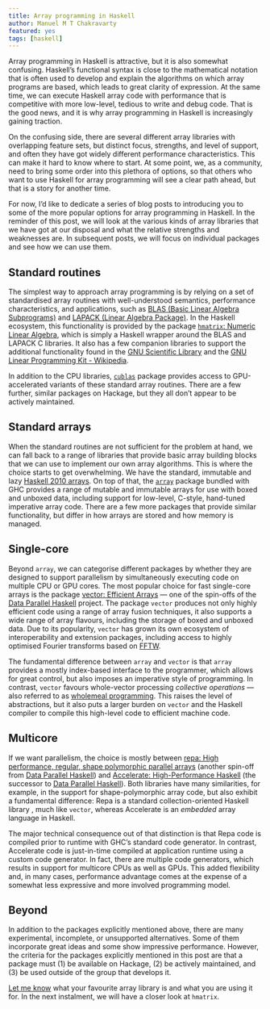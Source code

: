 ```yaml
---
title: Array programming in Haskell
author: Manuel M T Chakravarty
featured: yes
tags: [haskell]
---
```


Array programming in Haskell is attractive, but it is also somewhat confusing. Haskell’s functional syntax is close to the mathematical notation that is often used to develop and explain the algorithms on which array programs are based, which leads to great clarity of expression. At the same time, we can execute Haskell array code with performance that is competitive with more low-level, tedious to write and debug code. That is the good news, and it is why array programming in Haskell is increasingly gaining traction.

On the confusing side, there are several different array libraries with overlapping feature sets, but distinct focus, strengths, and level of support, and often they have got widely different performance characteristics. This can make it hard to know where to start. At some point, we, as a community, need to bring some order into this plethora of options, so that others who want to use Haskell for array programming will see a clear path ahead, but that is a story for another time.

For now, I’d like to dedicate a series of blog posts to introducing you to some of the more popular options for array programming in Haskell. In the reminder of this post, we will look at the various kinds of array libraries that we have got at our disposal and what the relative strengths and weaknesses are. In subsequent posts, we will focus on individual packages and see how we can use them.

## Standard routines

The simplest way to approach array programming is by relying on a set of standardised array routines with well-understood semantics, performance characteristics, and applications, such as [BLAS (Basic Linear Algebra Subprograms)](https://en.wikipedia.org/wiki/Basic_Linear_Algebra_Subprograms) and [LAPACK (Linear Algebra Package)](https://en.wikipedia.org/wiki/LAPACK). In the Haskell ecosystem, this functionality is provided by the package [`hmatrix`: Numeric Linear Algebra](https://hackage.haskell.org/package/hmatrix), which is simply a Haskell wrapper around the BLAS and LAPACK C libraries. It also has a few companion libraries to support the additional functionality found in the [GNU Scientific Library](https://en.wikipedia.org/wiki/GNU_Scientific_Library) and the [GNU Linear Programming Kit - Wikipedia](https://en.wikipedia.org/wiki/GNU_Linear_Programming_Kit).

In addition to the CPU libraries, [`cublas`](http://hackage.haskell.org/package/cublas) package provides access to GPU-accelerated variants of these standard array routines. There are a few further, similar packages on Hackage, but they all don’t appear to be actively maintained.

## Standard arrays

When the standard routines are not sufficient for the problem at hand, we can fall back to a range of libraries that provide basic array building blocks that we can use to implement our own array algorithms. This is where the choice starts to get overwhelming. We have the standard, immutable and lazy [Haskell 2010 arrays](https://www.haskell.org/onlinereport/haskell2010/haskellch14.html#x22-20100014). On top of that, the [`array`](http://hackage.haskell.org/package/array) package bundled with GHC provides a range of mutable and immutable arrays for use with boxed and unboxed data, including support for low-level, C-style, hand-tuned imperative array code. There are a few more packages that provide similar functionality, but differ in how arrays are stored and how memory is managed.

## Single-core

Beyond `array`, we can categorise different packages by whether they are designed to support parallelism by simultaneously executing code on multiple CPU or GPU cores. The most popular choice for fast single-core arrays is the package [vector: Efficient Arrays](https://hackage.haskell.org/package/vector) — one of the spin-offs of the [Data Parallel Haskell](https://wiki.haskell.org/GHC/Data_Parallel_Haskell) project. The package `vector` produces not only highly efficient code using a range of array fusion techniques, it also supports a wide range of array flavours, including the storage of boxed and unboxed data. Due to its popularity, `vector` has grown its own ecosystem of interoperability and extension packages, including access to highly optimised Fourier transforms based on [FFTW](https://en.wikipedia.org/wiki/FFTW).

The fundamental difference between `array` and `vector` is that `array` provides a mostly index-based interface to the programmer, which allows for great control, but also imposes an imperative style of programming. In contrast, `vector` favours whole-vector processing _collective operations_ — also referred to as [wholemeal programming](http://www.cs.ox.ac.uk/ralf.hinze/publications/ICFP09.pdf). This raises the level of abstractions, but it also puts a larger burden on `vector` and the Haskell compiler to compile this high-level code to efficient machine code.

## Multicore

If we want parallelism, the choice is mostly between [repa: High performance, regular, shape polymorphic parallel arrays](http://hackage.haskell.org/package/repa) (another spin-off from [Data Parallel Haskell](https://wiki.haskell.org/GHC/Data_Parallel_Haskell)) and [Accelerate: High-Performance Haskell](http://www.acceleratehs.org) (the successor to [Data Parallel Haskell](https://wiki.haskell.org/GHC/Data_Parallel_Haskell)). Both libraries have many similarities, for example, in the support for shape-polymorphic array code, but also exhibit a fundamental difference: Repa is a standard collection-oriented Haskell library , much like `vector`, whereas Accelerate is an _embedded_ array language in Haskell.

The major technical consequence out of that distinction is that Repa code is compiled prior to runtime with GHC’s standard code generator. In contrast, Accelerate code is just-in-time compiled at application runtime using a custom code generator. In fact, there are multiple code generators, which results in support for multicore CPUs as well as GPUs. This added flexibility and, in many cases, performance advantage comes at the expense of a somewhat less expressive and more involved programming model.

## Beyond

In addition to the packages explicitly mentioned above, there are many experimental, incomplete, or unsupported alternatives. Some of them incorporate great ideas and some show impressive performance. However, the criteria for the packages explicitly mentioned in this post are that a package must (1) be available on Hackage, (2) be actively maintained, and (3) be used outside of the group that develops it.

[Let me know](email:manuel.chakravarty@tweag.io) what your favourite array library is and what you are using it for. In the next instalment, we will have a closer look at `hmatrix`.
